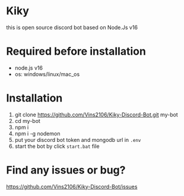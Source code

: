 # Kiky
this is open source discord bot based on Node.Js v16

# Required before installation
- node.js v16
- os: windows/linux/mac_os

# Installation
1. git clone https://github.com/Vins2106/Kiky-Discord-Bot.git my-bot
2. cd my-bot
3. npm i
4. npm i -g nodemon
5. put your discord bot token and mongodb url in `.env`
6. start the bot by click `start.bat` file

# Find any issues or bug?
https://github.com/Vins2106/Kiky-Discord-Bot/issues